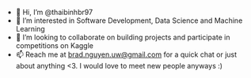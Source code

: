 - 👋 Hi, I’m @thaibinhbr97
- 👀 I’m interested in Software Development, Data Science and Machine Learning
- 💞️ I’m looking to collaborate on building projects and participate in competitions on Kaggle
- 📫 Reach me at brad.nguyen.uw@gmail.com for a quick chat or just about anything <3. I would love to meet new people anyways :)

<!---
thaibinhbr97/thaibinhbr97 is a ✨ special ✨ repository because its `README.md` (this file) appears on your GitHub profile.
You can click the Preview link to take a look at your changes.
--->
